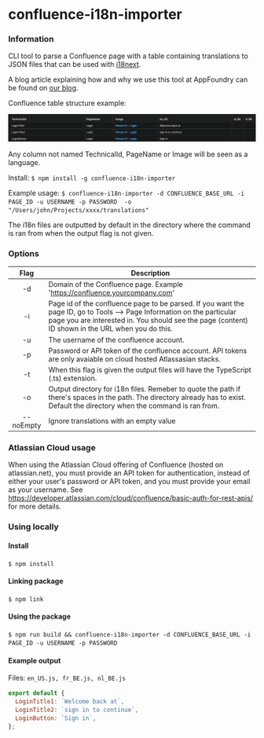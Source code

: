 # confluence-i18n-importer

### Information
CLI tool to parse a Confluence page with a table containing translations to JSON files that can be used with 
[i18next](https://www.i18next.com/).

A blog article explaining how and why we use this tool at AppFoundry can be found on [our blog](https://appfoundry.be/blog/automating-the-copy-experience-for-our-customers).

Confluence table structure example:

![table image](images/table-example.png)

Any column not named TechnicalId, PageName or Image will be seen as a language.

Install: `$ npm install -g confluence-i18n-importer`

Example usage: `$ confluence-i18n-importer -d CONFLUENCE_BASE_URL -i PAGE_ID -u USERNAME -p PASSWORD  -o "/Users/john/Projects/xxxx/translations"`

The i18n files are outputted by default in the directory where the command is ran from when the output flag is not given.

### Options


| Flag       | Description          |
| :-------------: |------------- |
| -d      | Domain of the Confluence page. Example 'https://confluence.yourcompany.com' |
| -i      | Page id of the confluence page to be parsed. If you want the page ID, go to Tools —> Page Information on the particular page you are interested in. You should see the page (content) ID shown in the URL when you do this.      |
| -u | The username of the confluence account. |
| -p | Password or API token of the confluence account. API tokens are only avaiable on cloud hosted Atlassasian stacks. |
| -t | When this flag is given the output files will have the TypeScript (.ts) extension. |
| -o | Output directory for i18n files. Remeber to quote the path if there's spaces in the path. The directory already has to exist. Default the directory when the command is ran from. |
| --noEmpty | Ignore translations with an empty value |

### Atlassian Cloud usage

When using the Atlassian Cloud offering of Confluence (hosted on atlassian.net), you must provide an API token for authentication, instead of either your user's password or API token, and you must provide your email as your username. See https://developer.atlassian.com/cloud/confluence/basic-auth-for-rest-apis/ for more details.

### Using locally

#### Install

`$ npm install`

#### Linking package

`$ npm link`

#### Using the package

`$ npm run build && confluence-i18n-importer -d CONFLUENCE_BASE_URL -i PAGE_ID -u USERNAME -p PASSWORD`

#### Example output

Files: `en_US.js, fr_BE.js, nl_BE.js`

```javascript
export default {
  LoginTitle1: `Welcome back at`,
  LoginTitle2: `sign in to continue`,
  LoginButton: `Sign in`,
};
```